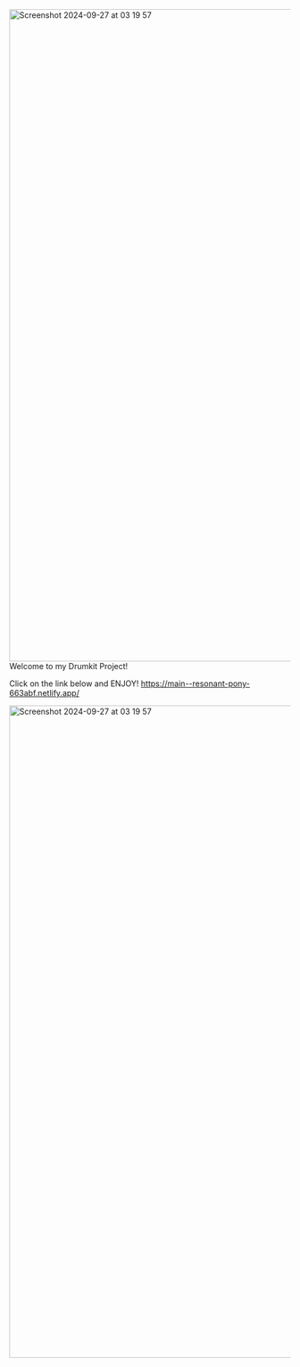 <img width="1168" alt="Screenshot 2024-09-27 at 03 19 57" src="https://github.com/user-attachments/assets/622461c3-f774-41d3-969c-67498a745c29">
Welcome to my Drumkit Project! 


Click on the link below and ENJOY!
https://main--resonant-pony-663abf.netlify.app/

<img width="1168" alt="Screenshot 2024-09-27 at 03 19 57" src="https://github.com/user-attachments/assets/905370a5-215a-4947-99d1-1471bbb0534e">
